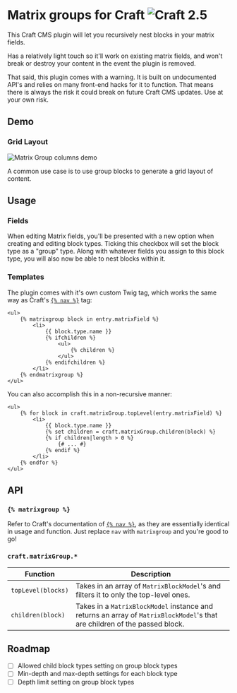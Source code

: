 # Matrix groups for Craft ![Craft 2.5](https://img.shields.io/badge/craft-2.5-red.svg?style=flat-square)

This Craft CMS plugin will let you recursively nest blocks in your matrix fields.

Has a relatively light touch so it'll work on existing matrix fields, and won't break or destroy your content in the
event the plugin is removed.

That said, this plugin comes with a warning. It is built on undocumented API's and relies on many front-end hacks for it
to function. That means there is always the risk it could break on future Craft CMS updates. Use at your own risk.


## Demo

### Grid Layout

![Matrix Group columns demo](demos/columns.gif)

A common use case is to use group blocks to generate a grid layout of content.


## Usage

### Fields

When editing Matrix fields, you'll be presented with a new option when creating and editing block types. Ticking this
checkbox will set the block type as a "group" type. Along with whatever fields you assign to this block type, you will
also now be able to nest blocks within it.

### Templates

The plugin comes with it's own custom Twig tag, which works the same way as Craft's
[`{% nav %}`](https://craftcms.com/docs/templating/nav) tag:
```twig
<ul>
	{% matrixgroup block in entry.matrixField %}
		<li>
			{{ block.type.name }}
			{% ifchildren %}
				<ul>
					{% children %}
				</ul>
			{% endifchildren %}
		</li>
	{% endmatrixgroup %}
</ul>
```

 You can also accomplish this in a non-recursive manner:
```twig
<ul>
	{% for block in craft.matrixGroup.topLevel(entry.matrixField) %}
		<li>
			{{ block.type.name }}
			{% set children = craft.matrixGroup.children(block) %}
			{% if children|length > 0 %}
				{# ... #}
			{% endif %}
		</li>
	{% endfor %}
</ul>
```


## API

### `{% matrixgroup %}`

Refer to Craft's documentation of [`{% nav %}`](https://craftcms.com/docs/templating/nav), as they are essentially
identical in usage and function. Just replace `nav` with `matrixgroup` and you're good to go!

### `craft.matrixGroup.*`

| Function           | Description                                                                                                                |
|--------------------|----------------------------------------------------------------------------------------------------------------------------|
| `topLevel(blocks)` | Takes in an array of `MatrixBlockModel`'s and filters it to only the top-level ones.                                       |
| `children(block)`  | Takes in a `MatrixBlockModel` instance and returns an array of `MatrixBlockModel`'s that are children of the passed block. |


## Roadmap

- [ ] Allowed child block types setting on group block types
- [ ] Min-depth and max-depth settings for each block type
- [ ] Depth limit setting on group block types
